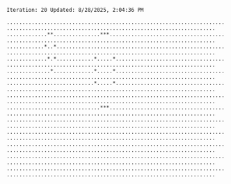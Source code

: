 `Iteration: 20 Updated: 8/28/2025, 2:04:36 PM`
<!-- GOL_START -->
`.........................................................................................................................................`</br>
`.............**...............***........................................................................................................`</br>
`............*..*.........................................................................................................................`</br>
`.............*.*............*.....*......................................................................................................`</br>
`..............*.............*.....*......................................................................................................`</br>
`............................*.....*......................................................................................................`</br>
`.........................................................................................................................................`</br>
`..............................***........................................................................................................`</br>
`.........................................................................................................................................`</br>
`.........................................................................................................................................`</br>
`.........................................................................................................................................`</br>
`.........................................................................................................................................`</br>
`.........................................................................................................................................`</br>
<!-- GOL_END -->
